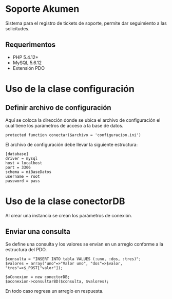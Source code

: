 # Soporte Akumen #

Sistema para el registro de tickets de soporte, permite dar seguimiento a las solicitudes.

## Requerimentos ##
- PHP 5.4.12+
- MySQL 5.6.12
- Extensión PDO

# Uso de la clase configuración #

## Definir archivo de configuración ##

Aquí se coloca la dirección donde se ubica el archivo de configuración el cual tiene los parámetros de acceso a la base de datos.

    protected function conectar($archivo = 'configuracion.ini')

El archivo de configuración debe llevar la siguiente estructura:

    [database]
    driver = mysql
    host = localhost
    port = 3306
    schema = miBaseDatos
    username = root
    password = pass

# Uso de la clase conectorDB #

Al crear una instancia se crean los parámetros de conexión.

## Enviar una consulta ##

Se define una consulta y los valores se envían en un arreglo conforme a la estructura del PDO.

    $consulta = "INSERT INTO tabla VALUES (:uno, :dos, :tres)";
    $valores = array("uno"=>"Valor uno", "dos"=>$valor, "tres"=>$_POST["valor"]);
    
    $oConexion = new conectorDB;
    $oconexion->consultarBD($consulta, $valores);

En todo caso regresa un arreglo en respuesta.

